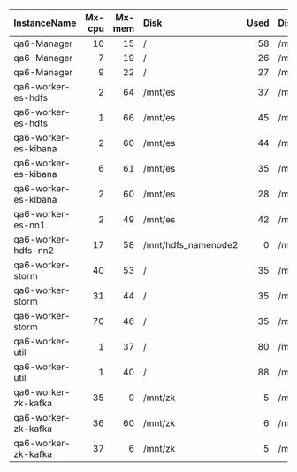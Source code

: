 | InstanceName         |   Mx-cpu |   Mx-mem | Disk                |   Used | Disk                |   Used |
|:---------------------|---------:|---------:|:--------------------|-------:|:--------------------|-------:|
| qa6-Manager          |       10 |       15 | /                   |     58 | /mnt/local          |      0 |
| qa6-Manager          |        7 |       19 | /                   |     26 | /mnt/local          |      0 |
| qa6-Manager          |        9 |       22 | /                   |     27 | /mnt/local          |      0 |
| qa6-worker-es-hdfs   |        2 |       64 | /mnt/es             |     37 | /mnt/hdfs           |     19 |
| qa6-worker-es-hdfs   |        1 |       66 | /mnt/es             |     45 | /mnt/hdfs           |     19 |
| qa6-worker-es-kibana |        2 |       60 | /mnt/es             |     44 | /mnt/es_log         |     75 |
| qa6-worker-es-kibana |        6 |       61 | /mnt/es             |     35 | /mnt/es_log         |     66 |
| qa6-worker-es-kibana |        2 |       60 | /mnt/es             |     28 | /mnt/es_log         |     73 |
| qa6-worker-es-nn1    |        2 |       49 | /mnt/es             |     42 | /mnt/hdfs_namenode1 |      0 |
| qa6-worker-hdfs-nn2  |       17 |       58 | /mnt/hdfs_namenode2 |      0 | /mnt/hdfs           |     19 |
| qa6-worker-storm     |       40 |       53 | /                   |     35 | /mnt/local          |     20 |
| qa6-worker-storm     |       31 |       44 | /                   |     35 | /mnt/local          |     17 |
| qa6-worker-storm     |       70 |       46 | /                   |     35 | /mnt/local          |     23 |
| qa6-worker-util      |        1 |       37 | /                   |     80 | /mnt/local          |     15 |
| qa6-worker-util      |        1 |       40 | /                   |     88 | /mnt/local          |     14 |
| qa6-worker-zk-kafka  |       35 |        9 | /mnt/zk             |      5 | /mnt/kafka          |      0 |
| qa6-worker-zk-kafka  |       36 |       60 | /mnt/zk             |      6 | /mnt/kafka          |      0 |
| qa6-worker-zk-kafka  |       37 |        6 | /mnt/zk             |      5 | /mnt/kafka          |      0 |
